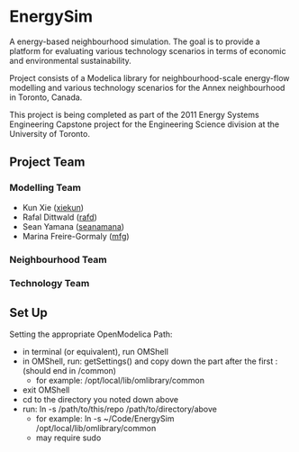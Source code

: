 EnergySim
=========

A energy-based neighbourhood simulation. The goal is to provide a platform for evaluating various technology scenarios in terms of economic and environmental sustainability. 

Project consists of a Modelica library for neighbourhood-scale energy-flow modelling and various technology scenarios for the Annex neighbourhood in Toronto, Canada.

This project is being completed as part of the 2011 Energy Systems Engineering Capstone project for the Engineering Science division at the University of Toronto.


Project Team
------------

### Modelling Team
* Kun Xie ([xiekun](http://github.com/xiekun/))
* Rafal Dittwald ([rafd](https://github.com/rafd/))
* Sean Yamana ([seanamana](https://github.com/seanamana/))
* Marina Freire-Gormaly ([mfg](https://github.com/mfg/))

### Neighbourhood Team

### Technology Team



Set Up
------

Setting the appropriate OpenModelica Path:
  * in terminal (or equivalent), run OMShell
  * in OMShell, run: getSettings() and copy down the part after the first : (should end in /common)
    * for example: /opt/local/lib/omlibrary/common
  * exit OMShell
  * cd to the directory you noted down above
  * run: ln -s /path/to/this/repo /path/to/directory/above
    * for example: ln -s ~/Code/EnergySim /opt/local/lib/omlibrary/common
    * may require sudo